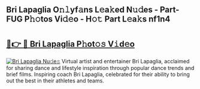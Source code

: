 ## Bri Lapaglia O𝚗𝚕yf𝚊ns L𝚎a𝚔ed N𝚞𝚍es - Part-FUG P𝚑𝚘tos Vi𝚍𝚎o - H𝚘𝚝 Part L𝚎a𝚔s nf1n4

# <h2><a href="http://kf5f3fk.oniu.top/?m=Bri+Lapaglia">🔗👉 🔴 Bri Lapaglia P𝚑ot𝚘𝚜 V𝚒d𝚎o</a></h2>

[![Bri Lapaglia Nu𝚍e𝚜](https://i.imgur.com/0qMVB7G.gif)](http://kf5f3fk.oniu.top/?m=Bri+Lapaglia)
Virtual artist and entertainer Bri Lapaglia, acclaimed for sharing dance and lifestyle inspiration through popular dance trends and brief films. Inspiring coach Bri Lapaglia, celebrated for their ability to bring out the best in their athletes and teams.  
